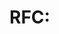 # RFC: <Title>

Issue: #<issue>  
Owner: <agent>

## Problem & Goals

## Context

## Design Proposal
- API surface (OpenAPI)
- Data model / schema
- User flows (incl. Siri/Slack/email)
- Failure modes & timeouts
- Telemetry & analytics

## Alternatives

## Risks & Mitigations

## Rollout Plan (flags, migrations, success metrics)

